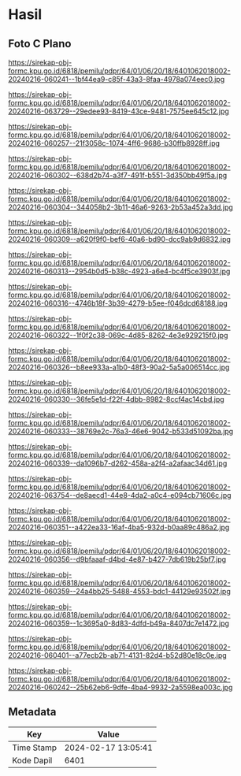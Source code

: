 # Hasil

## Foto C Plano

https://sirekap-obj-formc.kpu.go.id/6818/pemilu/pdpr/64/01/06/20/18/6401062018002-20240216-060241--1bf44ea9-c85f-43a3-8faa-4978a074eec0.jpg

https://sirekap-obj-formc.kpu.go.id/6818/pemilu/pdpr/64/01/06/20/18/6401062018002-20240216-063729--29edee93-8419-43ce-9481-7575ee645c12.jpg

https://sirekap-obj-formc.kpu.go.id/6818/pemilu/pdpr/64/01/06/20/18/6401062018002-20240216-060257--21f3058c-1074-4ff6-9686-b30ffb8928ff.jpg

https://sirekap-obj-formc.kpu.go.id/6818/pemilu/pdpr/64/01/06/20/18/6401062018002-20240216-060302--638d2b74-a3f7-491f-b551-3d350bb49f5a.jpg

https://sirekap-obj-formc.kpu.go.id/6818/pemilu/pdpr/64/01/06/20/18/6401062018002-20240216-060304--344058b2-3b11-46a6-9263-2b53a452a3dd.jpg

https://sirekap-obj-formc.kpu.go.id/6818/pemilu/pdpr/64/01/06/20/18/6401062018002-20240216-060309--a620f9f0-bef6-40a6-bd90-dcc9ab9d6832.jpg

https://sirekap-obj-formc.kpu.go.id/6818/pemilu/pdpr/64/01/06/20/18/6401062018002-20240216-060313--2954b0d5-b38c-4923-a6e4-bc4f5ce3903f.jpg

https://sirekap-obj-formc.kpu.go.id/6818/pemilu/pdpr/64/01/06/20/18/6401062018002-20240216-060316--4746b18f-3b39-4279-b5ee-f046dcd68188.jpg

https://sirekap-obj-formc.kpu.go.id/6818/pemilu/pdpr/64/01/06/20/18/6401062018002-20240216-060322--1f0f2c38-069c-4d85-8262-4e3e929215f0.jpg

https://sirekap-obj-formc.kpu.go.id/6818/pemilu/pdpr/64/01/06/20/18/6401062018002-20240216-060326--b8ee933a-a1b0-48f3-90a2-5a5a006514cc.jpg

https://sirekap-obj-formc.kpu.go.id/6818/pemilu/pdpr/64/01/06/20/18/6401062018002-20240216-060330--36fe5e1d-f22f-4dbb-8982-8ccf4ac14cbd.jpg

https://sirekap-obj-formc.kpu.go.id/6818/pemilu/pdpr/64/01/06/20/18/6401062018002-20240216-060333--38769e2c-76a3-46e6-9042-b533d51092ba.jpg

https://sirekap-obj-formc.kpu.go.id/6818/pemilu/pdpr/64/01/06/20/18/6401062018002-20240216-060339--da1096b7-d262-458a-a2f4-a2afaac34d61.jpg

https://sirekap-obj-formc.kpu.go.id/6818/pemilu/pdpr/64/01/06/20/18/6401062018002-20240216-063754--de8aecd1-44e8-4da2-a0c4-e094cb71606c.jpg

https://sirekap-obj-formc.kpu.go.id/6818/pemilu/pdpr/64/01/06/20/18/6401062018002-20240216-060351--a422ea33-16af-4ba5-932d-b0aa89c486a2.jpg

https://sirekap-obj-formc.kpu.go.id/6818/pemilu/pdpr/64/01/06/20/18/6401062018002-20240216-060356--d9bfaaaf-d4bd-4e87-b427-7db619b25bf7.jpg

https://sirekap-obj-formc.kpu.go.id/6818/pemilu/pdpr/64/01/06/20/18/6401062018002-20240216-060359--24a4bb25-5488-4553-bdc1-44129e93502f.jpg

https://sirekap-obj-formc.kpu.go.id/6818/pemilu/pdpr/64/01/06/20/18/6401062018002-20240216-060359--1c3695a0-8d83-4dfd-b49a-8407dc7e1472.jpg

https://sirekap-obj-formc.kpu.go.id/6818/pemilu/pdpr/64/01/06/20/18/6401062018002-20240216-060401--a77ecb2b-ab71-4131-82d4-b52d80e18c0e.jpg

https://sirekap-obj-formc.kpu.go.id/6818/pemilu/pdpr/64/01/06/20/18/6401062018002-20240216-060242--25b62eb6-9dfe-4ba4-9932-2a5598ea003c.jpg


## Metadata

| Key        | Value               |
| ---------- | ------------------- |
| Time Stamp | 2024-02-17 13:05:41 |
| Kode Dapil | 6401                |



